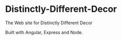 # Distinctly-Different-Decor
The Web site for Distinctly Different Decor

Built with Angular, Express and Node.

